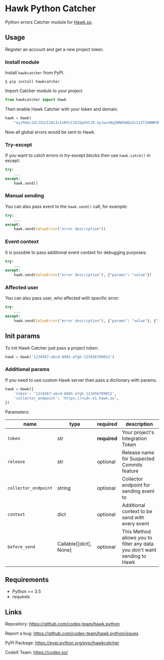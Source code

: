 # Hawk Python Catcher

Python errors Catcher module for [Hawk.so](https://hawk.so).

## Usage

Register an account and get a new project token.

### Install module

Install `hawkcatcher` from PyPI.

```shell
$ pip install hawkcatcher
```

Import Catcher module to your project.

```python
from hawkcatcher import Hawk
```

Then enable Hawk Catcher with your token and domain.

```python
hawk = Hawk(
    "eyJhbGciOiJIUzI1NiIsInR5cCI6IkpXVCJ9.eyJwcm9qZWN0SWQiOiI1ZTZmNWM3NzAzOWI0MDAwMjNmZDViODAiLCJpYXQiOjE1ODQzNTY0NzF9.t-5Gelx3MgHVBrxTsoMyPQAdQ6ufVbPsts9zZLW3gM8")
```

Now all global errors would be sent to Hawk.

### Try-except

If you want to catch errors in try-except blocks then use `hawk.catch()` in except:

```python
try:
    ...
except:
    hawk.send()
```

### Manual sending

You can also pass event to the `hawk.send()` call, for example:

```python
try:
    ...
except:
    hawk.send(ValueError("error description"))
```

### Event context

It is possible to pass additional event context for debugging purposes:

```python
try:
    ...
except:
    hawk.send(ValueError("error description"), {"params": "value"})
```

### Affected user

You can also pass user, who affected with specific error:

```python
try:
    ...
except:
    hawk.send(ValueError("error description"), {"params": "value"}, {"id": 123})
```

## Init params

To init Hawk Catcher just pass a project token.

```python
hawk = Hawk('1234567-abcd-8901-efgh-123456789012')
```

### Additional params

If you need to use custom Hawk server then pass a dictionary with params.

```python
hawk = Hawk({
    'token': '1234567-abcd-8901-efgh-123456789012',
    'collector_endpoint': 'https://<id>.k1.hawk.so',
})
```

Parameters:

| name                 | type                   | required     | description                                                              |
| -------------------- | ---------------------- | ------------ | ------------------------------------------------------------------------ |
| `token`              | str                    | **required** | Your project's Integration Token                                         |
| `release`            | str                    | optional     | Release name for Suspected Commits feature                               |
| `collector_endpoint` | string                 | optional     | Collector endpoint for sending event to                                  |
| `context`            | dict                   | optional     | Additional context to be send with every event                           |
| `before_send`        | Callable[[dict], None] | optional     | This Method allows you to filter any data you don't want sending to Hawk |

## Requirements

- Python \>= 3.5
- requests

## Links

Repository: <https://github.com/codex-team/hawk.python>

Report a bug: <https://github.com/codex-team/hawk.python/issues>

PyPI Package: <https://pypi.python.org/pypi/hawkcatcher>

CodeX Team: <https://codex.so/>
